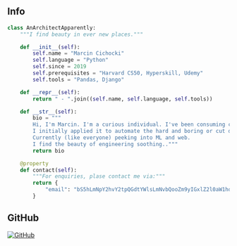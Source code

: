 ## Info
```python
class AnArchitectApparently:
    """I find beauty in ever new places."""

    def __init__(self):
        self.name = "Marcin Cichocki"
        self.language = "Python"
        self.since = 2019
        self.prerequisites = "Harvard CS50, Hyperskill, Udemy"
        self.tools = "Pandas, Django"

    def __repr__(self):
        return " - ".join((self.name, self.language, self.tools))

    def __str__(self):
        bio = """
        Hi, I'm Marcin. I'm a curious individual. I've been consuming code for a few years.
        I initially applied it to automate the hard and boring or cut design & construction related corners.
        Currently (like everyone) peeking into ML and web. 
        I find the beauty of engineering soothing.."""
        return bio

    @property
    def contact(self):
        """For enquiries, plase contact me via:"""
        return {
            "email": "bS5hLmNpY2hvY2tpQGdtYWlsLmNvbQooZm9yIGxlZ2l0aW1hdGUgcHVycG9zZXMgb25seSk="
        }
```

## GitHub

<a href="https://github.com/cinkovic">
  <img align="center" src="https://github-readme-stats.vercel.app/api?username=cinkovic&show_icons=true&line_height=27&count_private=true&theme=radical&hide=contribs" alt="GitHub" />
</a>
